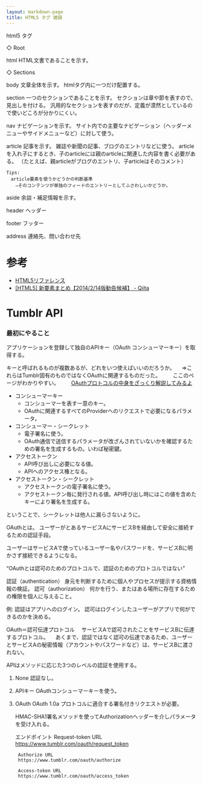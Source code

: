 ```yaml
---
layout: markdown-page
title: HTML5 タグ 雑録
---
```


html5 タグ

◇ Root

html
	HTML文書であることを示す。


◇ Sections

body
	文章全体を示す。
	htmlタグ内に一つだけ配置する。

section
	一つのセクションであることを示す。
	セクションは章や節を表すので、見出しを付ける。
	汎用的なセクションを表すのだが、定義が漠然としているので使いどころが分かりにくい。

nav
	ナビゲーションを示す。
	サイト内での主要なナビゲーション（ヘッダーメニューやサイドメニューなど）に対して使う。

article
	記事を示す。
	雑誌や新聞の記事、ブログのエントリなどに使う。
	articleを入れ子にするとき、子のarticleには親のarticleに関連した内容を書く必要がある。
	（たとえば、親articleがブログのエントリ、子articleはそのコメント）

	Tips:
	　article要素を使うかどうかの判断基準
	　　⇒そのコンテンツが単独のフィードのエントリーとしてふさわしいかどうか。

aside
	余談・補足情報を示す。

header
	ヘッダー

footer
	フッター

address
	連絡先、問い合わせ先


参考
=============

- [HTML5リファレンス](http://www.htmq.com/html5/)
- [[HTML5] 新要素まとめ【2014/2/14版勧告候補】 - Qiita](http://qiita.com/maccotsan/items/20c6ea274b0190dc2c05)


Tumblr API
=============

### 最初にやること

アプリケーションを登録して独自のAPIキー（OAuth コンシューマーキー）を取得する。


キーと呼ばれるものが複数あるが、どれをいつ使えばいいのだろうか。
　⇒これらはTumblr固有のものではなくOAuthに関連するものだった。
　　ここのページがわかりやすい。
　　[OAuthプロトコルの中身をざっくり解説してみるよ](http://yuroyoro.hatenablog.com/entry/20100506/1273137673)

- コンシューマーキー
	- コンシューマーを表す一意のキー。
	- OAuthに関連するすべてのProviderへのリクエストで必要になるパラメータ。
- コンシューマー・シークレット
	- 電子署名に使う。
	- OAuth通信で送信するパラメータが改ざんされていないかを確認するための署名を生成するもの。いわば秘密鍵。
- アクセストークン
	- API呼び出しに必要になる値。
	- APIへのアクセス権となる。
- アクセストークン・シークレット
	- アクセストークンの電子署名に使う。
	- アクセストークン毎に発行される値。API呼び出し時にはこの値を含めたキーにより署名を生成する。

ということで、シークレットは他人に漏らさないように。


OAuthとは。
ユーザーがとあるサービスAにサービスBを経由して安全に接続するための認証手段。

ユーザーはサービスAで使っているユーザー名やパスワードを、サービスBに明かさず接続できるようになる。

“OAuthとは認可のためのプロトコルで、認証のためのプロトコルではない”

認証（authentication）
	身元を判断するために個人やプロセスが提示する資格情報の検証。
認可（authorization）
	何かを行う、またはある場所に存在するための権限を個人に与えること。

例:
	認証はアプリへのログイン。
	認可はログインしたユーザーがアプリで何ができるのかを決める。


OAuth＝認可伝達プロトコル
　サービスAで認可されたことをサービスBに伝達するプロトコル。
　あくまで、認証ではなく認可の伝達であるため、ユーザーとサービスAの秘密情報（アカウントやパスワードなど）は、サービスBに渡されない。


APIはメソッドに応じた3つのレベルの認証を使用する。

1. None
	認証なし。
2. APIキー
	OAuthコンシューマーキーを使う。
3. OAuth
	OAuth 1.0a プロトコルに適合する署名付きリクエストが必要。

	HMAC-SHA1署名メソッドを使ってAuthorizationヘッダーを介しパラメータを受け入れる。
	
	エンドポイント
		Request-token URL
		https://www.tumblr.com/oauth/request_token 

		Authorize URL
		https://www.tumblr.com/oauth/authorize 

		Access-token URL
		https://www.tumblr.com/oauth/access_token 


